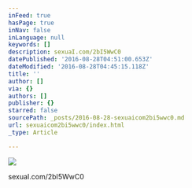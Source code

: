 ```yaml
---
inFeed: true
hasPage: true
inNav: false
inLanguage: null
keywords: []
description: sexuaI.com/2bI5WwC0
datePublished: '2016-08-28T04:51:00.653Z'
dateModified: '2016-08-28T04:45:15.118Z'
title: ''
author: []
via: {}
authors: []
publisher: {}
starred: false
sourcePath: _posts/2016-08-28-sexuaicom2bi5wwc0.md
url: sexuaicom2bi5wwc0/index.html
_type: Article

---
```

![](https://the-grid-user-content.s3-us-west-2.amazonaws.com/7cf02ff8-e4d7-411f-88f7-9f6136f9b7d8.jpg)

sexuaI.com/2bI5WwC0